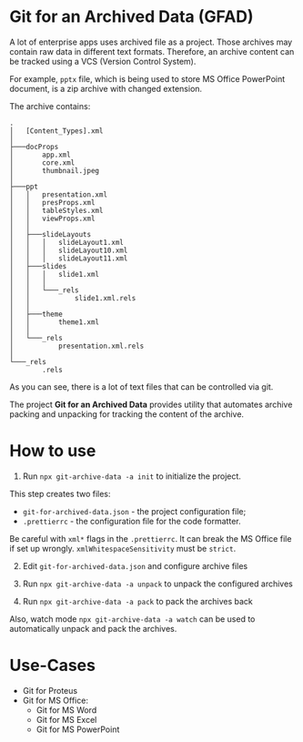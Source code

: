 # Git for an Archived Data (GFAD)

A lot of enterprise apps uses archived file as a project.
Those archives may contain raw data in different text formats.
Therefore, an archive content can be tracked using a VCS (Version Control System).

For example, `pptx` file, which is being used to store MS Office PowerPoint document,
is a zip archive with changed extension.

The archive contains:

```
.
│   [Content_Types].xml
│
├───docProps
│       app.xml
│       core.xml
│       thumbnail.jpeg
│
├───ppt
│   │   presentation.xml
│   │   presProps.xml
│   │   tableStyles.xml
│   │   viewProps.xml
│   │
│   ├───slideLayouts
│   │   │   slideLayout1.xml
│   │   │   slideLayout10.xml
│   │   │   slideLayout11.xml
│   ├───slides
│   │   │   slide1.xml
│   │   │
│   │   └───_rels
│   │           slide1.xml.rels
│   │
│   ├───theme
│   │       theme1.xml
│   │
│   └───_rels
│           presentation.xml.rels
│
└───_rels
        .rels
```

As you can see, there is a lot of text files that can be controlled via git.

The project **Git for an Archived Data** provides utility
that automates archive packing and unpacking for
tracking the content of the archive.

# How to use

1. Run `npx git-archive-data -a init` to initialize the project.

This step creates two files:
- `git-for-archived-data.json` - the project configuration file;
- `.prettierrc` - the configuration file for the code formatter.

Be careful with `xml*` flags in the `.prettierrc`.
It can break the MS Office file if set up wrongly.
`xmlWhitespaceSensitivity` must be `strict`.

2. Edit `git-for-archived-data.json` and configure archive files

3. Run `npx git-archive-data -a unpack` to unpack the configured archives

4. Run `npx git-archive-data -a pack` to pack the archives back

Also, watch mode `npx git-archive-data -a watch` can be used to automatically unpack and pack the archives.

# Use-Cases

-   Git for Proteus
-   Git for MS Office:
    -   Git for MS Word
    -   Git for MS Excel
    -   Git for MS PowerPoint
